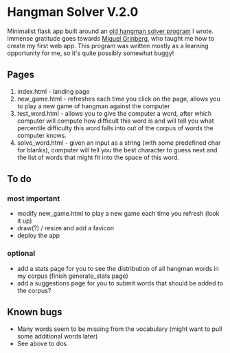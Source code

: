 # Hangman Solver V.2.0

Minimalist flask app built around an [old hangman solver program](url-to-my-old-repo) I wrote. Immense gratitude goes towards [Miguel Grinberg](url-to-flask-tutorial), who taught me how to create my first web app. This program was written mostly as a learning opportunity for me, so it's quite possibly somewhat buggy!

## Pages

1. index.html - landing page
2. new_game.html - refreshes each time you click on the page, allows you to play a new game of hangman against the computer
3. test_word.html - allows you to give the computer a word, after which computer will compute how difficult this word is and will tell you what percentile difficulty this word falls into out of the corpus of words the computer knows.
4. solve_word.html - given an input as a string (with some predefined char for blanks), computer will tell you the best character to guess next and the list of words that might fit into the space of this word.

## To do

### most important
* modify new_game.html to play a new game each time you refresh (look it up)
* draw(?) / resize and add a favicon
* deploy the app

### optional
* add a stats page for you to see the distribution of all hangman words in my corpus (finish generate_stats page)
* add a suggestions page for you to submit words that should be added to the corpus?

## Known bugs

* Many words seem to be missing from the vocabulary (might want to pull some additional words later)
* See above to dos